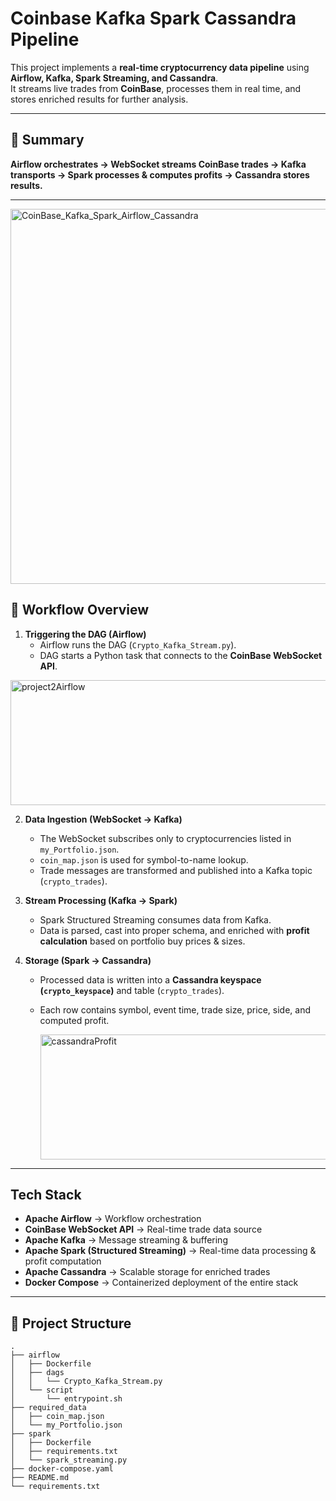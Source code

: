 # Coinbase Kafka Spark Cassandra Pipeline

This project implements a **real-time cryptocurrency data pipeline** using **Airflow, Kafka, Spark Streaming, and Cassandra**.  
It streams live trades from **CoinBase**, processes them in real time, and stores enriched results for further analysis.

---

## 📌 Summary  

**Airflow orchestrates → WebSocket streams CoinBase trades → Kafka transports → Spark processes & computes profits → Cassandra stores results.**

---

<img src="https://github.com/user-attachments/assets/5fc3f03e-3d05-4331-9b78-66171cbc99ef" alt="CoinBase_Kafka_Spark_Airflow_Cassandra" style="width:600px;"/>



## 🚀 Workflow Overview  

1. **Triggering the DAG (Airflow)**  
   - Airflow runs the DAG (`Crypto_Kafka_Stream.py`).  
   - DAG starts a Python task that connects to the **CoinBase WebSocket API**.

<img src="https://github.com/user-attachments/assets/19259b1c-1749-4f15-9fff-ee7a791e4fab" 
     alt="project2Airflow" 
     width="600" 
     height="200"/>

2. **Data Ingestion (WebSocket → Kafka)**  
   - The WebSocket subscribes only to cryptocurrencies listed in `my_Portfolio.json`.  
   - `coin_map.json` is used for symbol-to-name lookup.  
   - Trade messages are transformed and published into a Kafka topic (`crypto_trades`).  

3. **Stream Processing (Kafka → Spark)**  
   - Spark Structured Streaming consumes data from Kafka.  
   - Data is parsed, cast into proper schema, and enriched with **profit calculation** based on portfolio buy prices & sizes.  

4. **Storage (Spark → Cassandra)**  
   - Processed data is written into a **Cassandra keyspace (`crypto_keyspace`)** and table (`crypto_trades`).  
   - Each row contains symbol, event time, trade size, price, side, and computed profit.
  
     <img width="600" height="200" alt="cassandraProfit" src="https://github.com/user-attachments/assets/36a9166f-1afc-4eac-90be-cd236a775aea" />


---

## Tech Stack  

- **Apache Airflow** → Workflow orchestration  
- **CoinBase WebSocket API** → Real-time trade data source  
- **Apache Kafka** → Message streaming & buffering  
- **Apache Spark (Structured Streaming)** → Real-time data processing & profit computation  
- **Apache Cassandra** → Scalable storage for enriched trades  
- **Docker Compose** → Containerized deployment of the entire stack  

---

## 📂 Project Structure  

```plaintext
.
├── airflow
│   ├── Dockerfile
│   ├── dags
│   │   └── Crypto_Kafka_Stream.py
│   └── script
│       └── entrypoint.sh
├── required_data
│   ├── coin_map.json
│   └── my_Portfolio.json
├── spark
│   ├── Dockerfile
│   ├── requirements.txt
│   └── spark_streaming.py
├── docker-compose.yaml
├── README.md
└── requirements.txt
